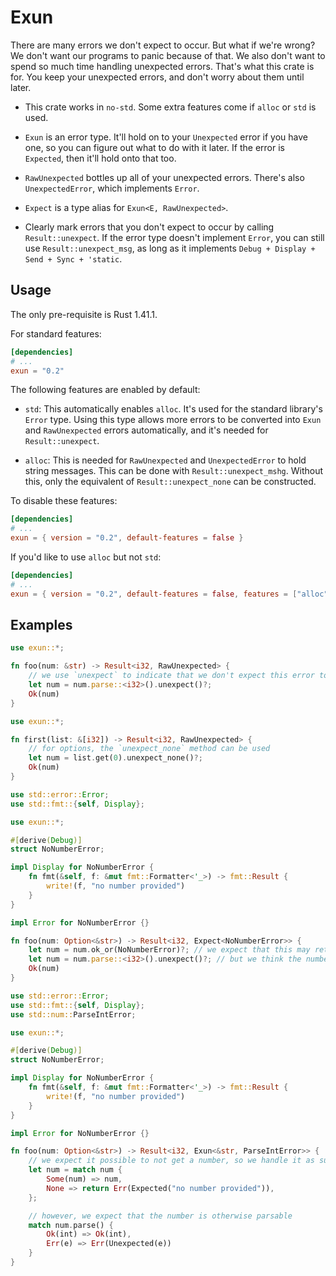 # Exun

There are many errors we don't expect to occur. But what if we're wrong? We
don't want our programs to panic because of that. We also don't want to spend
so much time handling unexpected errors. That's what this crate is for. You
keep your unexpected errors, and don't worry about them until later.

* This crate works in `no-std`. Some extra features come if `alloc` or `std` is
used.

* `Exun` is an error type. It'll hold on to your `Unexpected` error if you have
one, so you can figure out what to do with it later. If the error is
`Expected`, then it'll hold onto that too.

* `RawUnexpected` bottles up all of your unexpected errors. There's also
`UnexpectedError`, which implements `Error`.

* `Expect` is a type alias for `Exun<E, RawUnexpected>`.

* Clearly mark errors that you don't expect to occur by calling
`Result::unexpect`. If the error type doesn't implement `Error`, you can still
use `Result::unexpect_msg`, as long as it implements
`Debug + Display + Send + Sync + 'static`.

## Usage

The only pre-requisite is Rust 1.41.1.

For standard features:

```toml
[dependencies]
# ...
exun = "0.2"
```

The following features are enabled by default:

* `std`: This automatically enables `alloc`. It's used for the standard
library's `Error` type. Using this type allows more errors to be converted
into `Exun` and `RawUnexpected` errors automatically, and it's needed for
`Result::unexpect`.

* `alloc`: This is needed for `RawUnexpected` and `UnexpectedError` to hold
string messages. This can be done with `Result::unexpect_mshg`. Without this,
only the equivalent of `Result::unexpect_none` can be constructed.

To disable these features:

```toml
[dependencies]
# ...
exun = { version = "0.2", default-features = false }
```

If you'd like to use `alloc` but not `std`:

```toml
[dependencies]
# ...
exun = { version = "0.2", default-features = false, features = ["alloc"] }
```

## Examples

```rust
use exun::*;

fn foo(num: &str) -> Result<i32, RawUnexpected> {
    // we use `unexpect` to indicate that we don't expect this error to occur
    let num = num.parse::<i32>().unexpect()?;
    Ok(num)
}
```

```rust
use exun::*;

fn first(list: &[i32]) -> Result<i32, RawUnexpected> {
    // for options, the `unexpect_none` method can be used
    let num = list.get(0).unexpect_none()?;
    Ok(num)
}
```

```rust
use std::error::Error;
use std::fmt::{self, Display};

use exun::*;

#[derive(Debug)]
struct NoNumberError;

impl Display for NoNumberError {
    fn fmt(&self, f: &mut fmt::Formatter<'_>) -> fmt::Result {
        write!(f, "no number provided")
    }
}

impl Error for NoNumberError {}

fn foo(num: Option<&str>) -> Result<i32, Expect<NoNumberError>> {
    let num = num.ok_or(NoNumberError)?; // we expect that this may return an error
    let num = num.parse::<i32>().unexpect()?; // but we think the number is otherwise parsable
    Ok(num)
}
```

```rust
use std::error::Error;
use std::fmt::{self, Display};
use std::num::ParseIntError;

use exun::*;

#[derive(Debug)]
struct NoNumberError;

impl Display for NoNumberError {
    fn fmt(&self, f: &mut fmt::Formatter<'_>) -> fmt::Result {
        write!(f, "no number provided")
    }
}

impl Error for NoNumberError {}

fn foo(num: Option<&str>) -> Result<i32, Exun<&str, ParseIntError>> {
    // we expect it possible to not get a number, so we handle it as such
    let num = match num {
        Some(num) => num,
        None => return Err(Expected("no number provided")),
    };

    // however, we expect that the number is otherwise parsable
    match num.parse() {
        Ok(int) => Ok(int),
        Err(e) => Err(Unexpected(e))
    }
}
```
